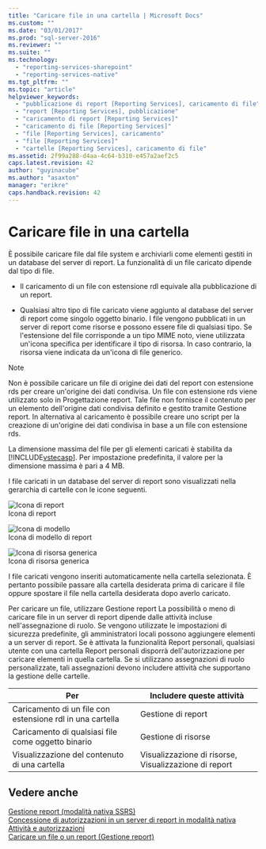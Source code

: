 ```yaml
---
title: "Caricare file in una cartella | Microsoft Docs"
ms.custom: ""
ms.date: "03/01/2017"
ms.prod: "sql-server-2016"
ms.reviewer: ""
ms.suite: ""
ms.technology: 
  - "reporting-services-sharepoint"
  - "reporting-services-native"
ms.tgt_pltfrm: ""
ms.topic: "article"
helpviewer_keywords: 
  - "pubblicazione di report [Reporting Services], caricamento di file"
  - "report [Reporting Services], pubblicazione"
  - "caricamento di report [Reporting Services]"
  - "caricamento di file [Reporting Services]"
  - "file [Reporting Services], caricamento"
  - "file [Reporting Services]"
  - "cartelle [Reporting Services], caricamento di file"
ms.assetid: 2f99a288-d4aa-4c64-b310-e457a2aef2c5
caps.latest.revision: 42
author: "guyinacube"
ms.author: "asaxton"
manager: "erikre"
caps.handback.revision: 42
---
```

# Caricare file in una cartella
  È possibile caricare file dal file system e archiviarli come elementi gestiti in un database del server di report. La funzionalità di un file caricato dipende dal tipo di file.  
  
-   Il caricamento di un file con estensione rdl equivale alla pubblicazione di un report.  
  
-   Qualsiasi altro tipo di file caricato viene aggiunto al database del server di report come singolo oggetto binario. I file vengono pubblicati in un server di report come risorse e possono essere file di qualsiasi tipo. Se l'estensione del file corrisponde a un tipo MIME noto, viene utilizzata un'icona specifica per identificare il tipo di risorsa. In caso contrario, la risorsa viene indicata da un'icona di file generico.  
  
> [!NOTE]  
>  Non è possibile caricare un file di origine dei dati del report con estensione rds per creare un'origine dei dati condivisa. Un file con estensione rds viene utilizzato solo in Progettazione report. Tale file non fornisce il contenuto per un elemento dell'origine dati condivisa definito e gestito tramite Gestione report. In alternativa al caricamento è possibile creare uno script per la creazione di un'origine dei dati condivisa in base a un file con estensione rds.  
  
 La dimensione massima del file per gli elementi caricati è stabilita da [!INCLUDE[vstecasp](../../includes/vstecasp-md.md)]. Per impostazione predefinita, il valore per la dimensione massima è pari a 4 MB.  
  
 I file caricati in un database del server di report sono visualizzati nella gerarchia di cartelle con le icone seguenti.  
  
 ![Icona di report](../../reporting-services/report-server/media/hlp-16doc.png "Icona di report")  
Icona di report  
  
 ![Icona di modello](../../reporting-services/report-server/media/model-icon.png "Icona di modello")  
Icona di modello di report  
  
 ![Icona di risorsa generica](../../reporting-services/report-server/media/hlp-16file.png "Icona di risorsa generica")  
Icona di risorsa generica  
  
 I file caricati vengono inseriti automaticamente nella cartella selezionata. È pertanto possibile passare alla cartella desiderata prima di caricare il file oppure spostare il file nella cartella desiderata dopo averlo caricato.  
  
 Per caricare un file, utilizzare Gestione report La possibilità o meno di caricare file in un server di report dipende dalle attività incluse nell'assegnazione di ruolo. Se vengono utilizzate le impostazioni di sicurezza predefinite, gli amministratori locali possono aggiungere elementi a un server di report. Se è attivata la funzionalità Report personali, qualsiasi utente con una cartella Report personali disporrà dell'autorizzazione per caricare elementi in quella cartella. Se si utilizzano assegnazioni di ruolo personalizzate, tali assegnazioni devono includere attività che supportano la gestione delle cartelle.  
  
|Per|Includere queste attività|  
|----------------|-------------------------|  
|Caricamento di un file con estensione rdl in una cartella|Gestione di report|  
|Caricamento di qualsiasi file come oggetto binario|Gestione di risorse|  
|Visualizzazione del contenuto di una cartella|Visualizzazione di risorse, Visualizzazione di report|  
  
## Vedere anche  
 [Gestione report &#40;modalità nativa SSRS&#41;](../Topic/Report%20Manager%20%20\(SSRS%20Native%20Mode\).md)   
 [Concessione di autorizzazioni in un server di report in modalità nativa](../../reporting-services/security/granting-permissions-on-a-native-mode-report-server.md)   
 [Attività e autorizzazioni](../../reporting-services/security/tasks-and-permissions.md)   
 [Caricare un file o un report &#40;Gestione report&#41;](../../reporting-services/reports/upload-a-file-or-report-report-manager.md)  
  
  